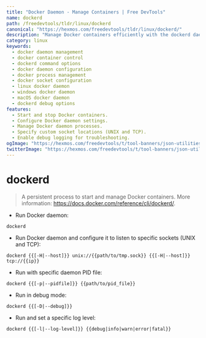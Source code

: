 ```yaml
---
title: "Docker Daemon - Manage Containers | Free DevTools"
name: dockerd
path: /freedevtools/tldr/linux/dockerd
canonical: "https://hexmos.com/freedevtools/tldr/linux/dockerd/"
description: "Manage Docker containers efficiently with the dockerd daemon.  Start, stop, and configure Docker using command-line options. Free online tool, no registration required."
category: linux
keywords:
  - docker daemon management
  - docker container control
  - dockerd command options
  - docker daemon configuration
  - docker process management
  - docker socket configuration
  - linux docker daemon
  - windows docker daemon
  - macOS docker daemon
  - dockerd debug options
features:
  - Start and stop Docker containers.
  - Configure Docker daemon settings.
  - Manage Docker daemon processes.
  - Specify custom socket locations (UNIX and TCP).
  - Enable debug logging for troubleshooting.
ogImage: "https://hexmos.com/freedevtools/t/tool-banners/json-utilities-banner.png"
twitterImage: "https://hexmos.com/freedevtools/t/tool-banners/json-utilities-banner.png"
---
```


# dockerd

> A persistent process to start and manage Docker containers.
> More information: <https://docs.docker.com/reference/cli/dockerd/>.

- Run Docker daemon:

`dockerd`

- Run Docker daemon and configure it to listen to specific sockets (UNIX and TCP):

`dockerd {{[-H|--host]}} unix://{{path/to/tmp.sock}} {{[-H|--host]}} tcp://{{ip}}`

- Run with specific daemon PID file:

`dockerd {{[-p|--pidfile]}} {{path/to/pid_file}}`

- Run in debug mode:

`dockerd {{[-D|--debug]}}`

- Run and set a specific log level:

`dockerd {{[-l|--log-level]}} {{debug|info|warn|error|fatal}}`
